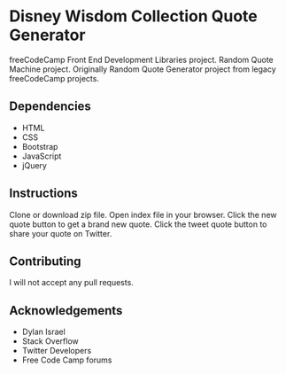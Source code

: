 # Disney Wisdom Collection Quote Generator
freeCodeCamp Front End Development Libraries project. Random Quote Machine project. Originally Random Quote Generator project from legacy freeCodeCamp projects.

## Dependencies 
* HTML
* CSS
* Bootstrap
* JavaScript
* jQuery

## Instructions
Clone or download zip file. Open index file in your browser. Click the new quote button to get a brand new quote. Click the tweet quote button to share your quote on Twitter.

## Contributing
I will not accept any pull requests.

## Acknowledgements
* Dylan Israel
* Stack Overflow
* Twitter Developers
* Free Code Camp forums
